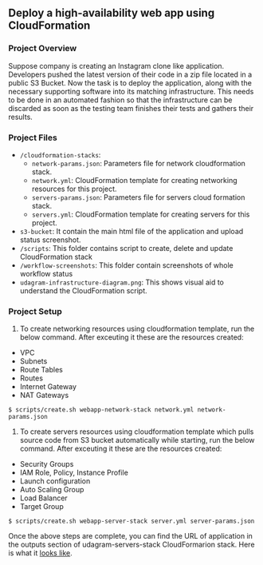 ## Deploy a high-availability web app using CloudFormation

### Project Overview

Suppose company is creating an Instagram clone like application. Developers pushed the latest version of their code in a zip file located in a public S3 Bucket.
Now the task is to deploy the application, along with the necessary supporting software into its matching infrastructure. This needs to be done in an automated fashion so that the infrastructure can be discarded as soon as the testing team finishes their tests and gathers their results.

### Project Files

* `/cloudformation-stacks`: 
  * `network-params.json`: Parameters file for network cloudformation stack.
  * `network.yml`: CloudFormation template for creating networking resources for this project.
  * `servers-params.json`: Parameters file for servers cloud formation stack.
  * `servers.yml`: CloudFormation template for creating servers for this project.
* `s3-bucket`: It contain the main html file of the application and upload status screenshot.
* `/scripts`: This folder contains script to create, delete and update CloudFormation stack
* `/workflow-screenshots`: This folder contain screenshots of whole workflow status
* `udagram-infrastructure-diagram.png`: This shows visual aid to understand the CloudFormation script.


### Project Setup

1. To create networking resources using cloudformation template, run the below command. After exceuting it these are the resources created:
  * VPC
  * Subnets
  * Route Tables
  * Routes
  * Internet Gateway
  * NAT Gateways

```$ scripts/create.sh webapp-network-stack network.yml network-params.json```

1. To create servers resources using cloudformation template which pulls source code from S3 bucket automatically while starting, run the below command. After exceuting it these are the resources created:
  * Security Groups
  * IAM Role, Policy, Instance Profile
  * Launch configuration
  * Auto Scaling Group
  * Load Balancer
  * Target Group

```$ scripts/create.sh webapp-server-stack server.yml server-params.json```

Once the above steps are complete, you can find the URL of application in the outputs section of udagram-servers-stack CloudFormarion stack. Here is what it [looks like](https://github.com/archanaserver/deploy-a-high-availability-web-app-using-cloudformation/blob/master/workflow-screenshots/udagram-servers-stack-outputs.png).

